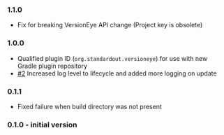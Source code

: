 ### 1.1.0

 - Fix for breaking VersionEye API change (Project key is obsolete)

### 1.0.0

 - Qualified plugin ID (`org.standardout.versioneye`) for use with new Gradle plugin repository
 - [#2](https://github.com/stempler/gradle-versioneye-plugin/pull/2) Increased log level to lifecycle and added more logging on update


### 0.1.1

 - Fixed failure when build directory was not present

### 0.1.0 - initial version
